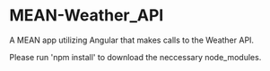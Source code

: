 # MEAN-Weather_API
A MEAN app utilizing Angular that makes calls to the Weather API.

Please run 'npm install' to download the neccessary node_modules.
